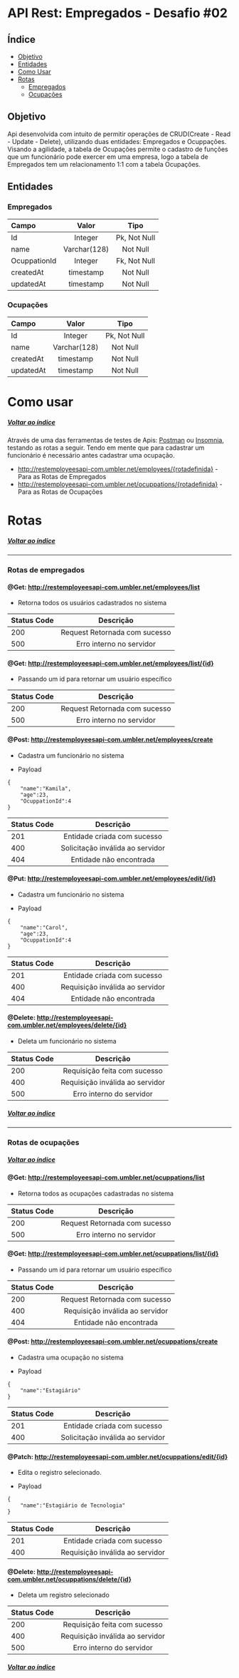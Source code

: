 # API Rest: Empregados - Desafio #02

## Índice

* [Objetivo](#objetivo)
* [Entidades](#entidades)
* [Como Usar](#como-usar)
* [Rotas](#rotas)
  * [Empregados](#rotas-empregados)
  * [Ocupações](#rotas-ocupações)




## Objetivo

Api desenvolvida com intuito de permitir operações de CRUD(Create - Read - Update - Delete), utilizando duas entidades: Empregados e Ocuppações.
Visando a agilidade, a tabela de Ocupações permite o cadastro de funções que um funcionário pode exercer em uma empresa, logo a tabela de Empregados tem um relacionamento 1:1 com a tabela Ocupações.


## Entidades

### Empregados 

Campo  | Valor | Tipo
 :------------- |  :-------------: | :-------------:
Id  | Integer  | Pk, Not Null
name | Varchar(128)  | Not Null
OcuppationId| Integer | Fk, Not Null
createdAt | timestamp | Not Null
updatedAt | timestamp | Not Null



### Ocupações 

Campo  | Valor | Tipo
 :------------- |  :-------------: | :-------------:
Id  | Integer  | Pk, Not Null
name | Varchar(128)  | Not Null
createdAt | timestamp | Not Null
updatedAt | timestamp | Not Null

# Como usar
##### [Voltar ao índice](índice)
Através de uma das ferramentas de testes de Apis: [Postman](https://www.postman.com) ou [Insomnia](https://insomnia.rest), testando as rotas a seguir.
Tendo em mente que para cadastrar um funcionário é necessário antes cadastrar uma ocupação.

- http://restemployeesapi-com.umbler.net/employees/{rotadefinida} - Para as Rotas de Empregados
- http://restemployeesapi-com.umbler.net/ocuppations/{rotadefinida} - Para as Rotas de Ocupações 


# Rotas
##### [Voltar ao índice](índice)
<hr>

### Rotas de empregados

#### @Get: http://restemployeesapi-com.umbler.net/employees/list


* Retorna todos os usuários cadastrados no sistema

Status Code | Descrição | 
 :------------- |  :-------------: |
200  | Request Retornada com sucesso  | 
500 | Erro interno no servidor  | 


#### @Get: http://restemployeesapi-com.umbler.net/employees/list/{id}

* Passando um id para retornar um usuário específico

Status Code | Descrição | 
 :------------- |  :-------------: |
200  | Request Retornada com sucesso  | 
500 | Erro interno no servidor  | 


#### @Post: http://restemployeesapi-com.umbler.net/employees/create

* Cadastra um funcionário no sistema

* Payload


```
{
    "name":"Kamila",
    "age":23,    
    "OcuppationId":4
}
```


Status Code | Descrição | 
 :------------- |  :-------------: |
201  | Entidade criada com sucesso  | 
400 | Solicitação inválida ao servidor  | 
404 | Entidade não encontrada |

#### @Put: http://restemployeesapi-com.umbler.net/employees/edit/{id}

* Cadastra um funcionário no sistema

* Payload


```
{
    "name":"Carol",
    "age":23,    
    "OcuppationId":4
}
```


Status Code | Descrição | 
 :------------- |  :-------------: |
201  | Entidade criada com sucesso  | 
400 | Requisição inválida ao servidor  | 
404 | Entidade não encontrada |

#### @Delete: http://restemployeesapi-com.umbler.net/employees/delete/{id}

* Deleta um funcionário no sistema

Status Code | Descrição | 
 :------------- |  :-------------: |
200  | Requisição feita com sucesso  | 
400 | Requisição inválida ao servidor  | 
500 | Erro interno do servidor |
##### [Voltar ao índice](índice)
<hr>

### Rotas de ocupações
##### [Voltar ao índice](índice)
#### @Get: http://restemployeesapi-com.umbler.net/ocuppations/list


* Retorna todos as ocupações cadastradas no sistema

Status Code | Descrição | 
 :------------- |  :-------------: |
200  | Request Retornada com sucesso  | 
500 | Erro interno no servidor  | 


#### @Get: http://restemployeesapi-com.umbler.net/ocuppations/list/{id}

* Passando um id para retornar um usuário específico

Status Code | Descrição | 
 :------------- |  :-------------: |
200  | Request Retornada com sucesso  | 
400 | Requisição inválida ao servidor  |
404 | Entidade não encontrada  | 


#### @Post: http://restemployeesapi-com.umbler.net/ocuppations/create

* Cadastra uma ocupação no sistema

* Payload


```
{
    "name":"Estagiário"
}
```

Status Code | Descrição | 
 :------------- |  :-------------: |
201  | Entidade criada com sucesso  | 
400 | Solicitação inválida ao servidor | 


#### @Patch: http://restemployeesapi-com.umbler.net/ocuppations/edit/{id}

* Edita o registro selecionado.

* Payload


```
{
    "name":"Estagiário de Tecnologia"
}
```


Status Code | Descrição | 
 :------------- |  :-------------: |
201  | Entidade criada com sucesso  | 
400 | Requisição inválida ao servidor  | 


#### @Delete: http://restemployeesapi-com.umbler.net/ocuppations/delete/{id}

* Deleta um registro selecionado

Status Code | Descrição | 
 :------------- |  :-------------: |
200  | Requisição feita com sucesso  | 
400 | Requisição inválida ao servidor  | 
500 | Erro interno do servidor |
##### [Voltar ao índice](índice)
